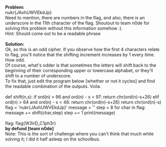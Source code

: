 <b>Problem:</b><br>
nukr{JAxhUWVEkdJp}<br>
Need to mention, there are numbers in the flag, and also, there is an underscore in the 11th character of the flag. Shoutout to 
team n0de for solving this problem without this information somehow :).<br>
Hint: Should come out to be a readable phrase<br><br>
<b>Solution:</b><br>
Ok, so this is an odd cipher. If you observe how the first 4 characters relate to flag, you'll notice that the shifting increment increases by 1 every time. How odd.<br>
Of course, what's odder is that sometimes the letters will shift back to the beginning of their corresponding upper or lowercase alphabet, or they'll shift to a number of underscore.<br>
To fix that, just edit the program below [whether or not it cycles] and find the readable combination of the outputs. Voila.<br><br>
def shift(n,s):
    if ord(n) > 96 and ord(n) - s < 97:
        return chr(ord(n)-s+26)
    elif ord(n) > 64 and ord(n) - s < 48:
        return chr(ord(n)-s+26)
    return chr(ord(n)-s)
flag = 'nukr{JAxhUWVEkdJp}'
message = ''
step = 8
for char in flag:
    message += shift(char,step)
    step += 1
print(message)<br><br>
flag: flag{W3irD_C1ph3r}<br>
<b>by defund [team n0de]</b><br>
Note: This is the sort of challenge where you can't think that much while solving it; I did it half asleep on the schoolbus.

